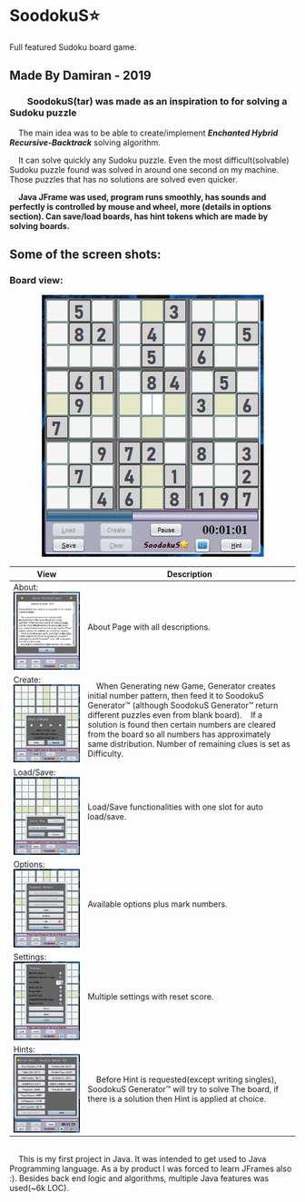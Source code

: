 # SoodokuS:star:
Full featured Sudoku board game.
## Made By Damiran - 2019

### &nbsp;&nbsp;&nbsp;&nbsp;&nbsp;&nbsp;&nbsp;&nbsp;SoodokuS(tar) was made as an inspiration to for solving a Sudoku puzzle
    
&nbsp;&nbsp;&nbsp;&nbsp;The main idea was to be able to create/implement **_Enchanted Hybrid Recursive-Backtrack_** solving algorithm.
    
&nbsp;&nbsp;&nbsp;&nbsp;It can solve quickly any Sudoku puzzle.
Even the most difficult(solvable) Sudoku puzzle found was solved in around one second on my machine. Those puzzles that has no solutions are solved even quicker.
    
&nbsp;&nbsp;&nbsp;&nbsp;**Java JFrame was used, program runs smoothly, has sounds and perfectly is controlled by mouse and wheel, more (details in options section). Can save/load boards, has hint tokens which are made by solving boards.**
    
   ## Some of the screen shots:   
   
   
   ### Board view:
   <p align="center">  
    <img src="SoodokuS%20screens/board.jpg">
   </p>   

   
   | View | Description |
| --- | --- |
| About: <img src="SoodokuS%20screens/about.jpg"> | About Page with all descriptions. |
| Create: <img src="SoodokuS%20screens/create.jpg"> | &nbsp;&nbsp;&nbsp;&nbsp;When Generating new Game, Generator creates initial number pattern, then feed it to SoodokuS Generator™ (although SoodokuS Generator™ return different puzzles even from blank board).&nbsp;&nbsp;&nbsp;&nbsp;If a solution is found then certain numbers are cleared from the board so all numbers has approximately same distribution. Number of remaining clues is set as Difficulty. |
| Load/Save: <img src="SoodokuS%20screens/loadSave.jpg"> | Load/Save functionalities with one slot for auto load/save. |
| Options: <img src="SoodokuS%20screens/options.jpg"> | Available options plus mark numbers. |
| Settings: <img src="SoodokuS%20screens/settings.jpg"> | Multiple settings with reset score. |
| Hints: <img src="SoodokuS%20screens/hint.jpg"> | &nbsp;&nbsp;&nbsp;&nbsp;Before Hint is requested(except writing singles), SoodokuS Generator™ will try to solve The board, if there is a solution then Hint is applied at choice. |
</br>
&nbsp;&nbsp;&nbsp;&nbsp;This is my first project in Java. It was intended to get used to Java Programming language. As a by product I was forced to learn JFrames also :). Besides back end logic and algorithms, multiple Java features was used(~6k LOC).
